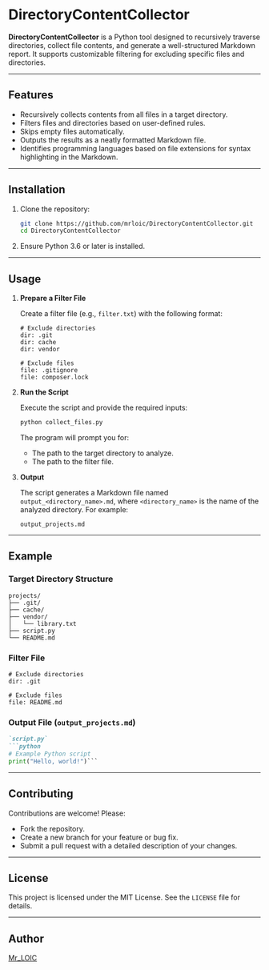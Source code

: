 # DirectoryContentCollector

**DirectoryContentCollector** is a Python tool designed to recursively traverse directories, collect file contents, and generate a well-structured Markdown report. It supports customizable filtering for excluding specific files and directories.

---

## Features

- Recursively collects contents from all files in a target directory.
- Filters files and directories based on user-defined rules.
- Skips empty files automatically.
- Outputs the results as a neatly formatted Markdown file.
- Identifies programming languages based on file extensions for syntax highlighting in the Markdown.

---

## Installation

1. Clone the repository:
   ```bash
   git clone https://github.com/mrloic/DirectoryContentCollector.git
   cd DirectoryContentCollector
   ```

2. Ensure Python 3.6 or later is installed.

---

## Usage

1. **Prepare a Filter File**

   Create a filter file (e.g., `filter.txt`) with the following format:

   ```plaintext
   # Exclude directories
   dir: .git
   dir: cache
   dir: vendor

   # Exclude files
   file: .gitignore
   file: composer.lock
   ```

2. **Run the Script**

   Execute the script and provide the required inputs:

   ```bash
   python collect_files.py
   ```

   The program will prompt you for:
   - The path to the target directory to analyze.
   - The path to the filter file.

3. **Output**

   The script generates a Markdown file named `output_<directory_name>.md`, where `<directory_name>` is the name of the analyzed directory. For example:
   ```plaintext
   output_projects.md
   ```

---

## Example

### Target Directory Structure
```plaintext
projects/
├── .git/
├── cache/
├── vendor/
│   └── library.txt
├── script.py
└── README.md
```

### Filter File
```plaintext
# Exclude directories
dir: .git

# Exclude files
file: README.md
```

### Output File (`output_projects.md`)
```markdown
`script.py`
```python
# Example Python script
print("Hello, world!")```
```


---

## Contributing

Contributions are welcome! Please:
- Fork the repository.
- Create a new branch for your feature or bug fix.
- Submit a pull request with a detailed description of your changes.

---

## License

This project is licensed under the MIT License. See the `LICENSE` file for details.

---

## Author

[Mr_LOIC](https://github.com/mrloic)
